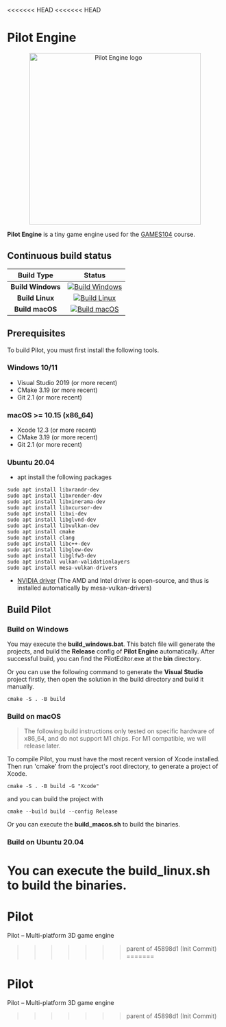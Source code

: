 <<<<<<< HEAD
<<<<<<< HEAD
# Pilot Engine

<p align="center">
  <a href="https://games104.boomingtech.com">
    <img src="engine/source/editor/resource/PilotEngine.png" width="400" alt="Pilot Engine logo">
  </a>
</p>

**Pilot Engine** is a tiny game engine used for the [GAMES104](https://games104.boomingtech.com) course.

## Continuous build status

Build Type | Status
:-: | :-:
**Build Windows** | [![Build Windows](https://github.com/BoomingTech/Pilot/actions/workflows/build_windows.yml/badge.svg)](https://github.com/BoomingTech/Pilot/actions/workflows/build_windows.yml)
**Build Linux** | [![Build Linux](https://github.com/BoomingTech/Pilot/actions/workflows/build_linux.yml/badge.svg)](https://github.com/BoomingTech/Pilot/actions/workflows/build_linux.yml)
**Build macOS** | [![Build macOS](https://github.com/BoomingTech/Pilot/actions/workflows/build_macos.yml/badge.svg)](https://github.com/BoomingTech/Pilot/actions/workflows/build_macos.yml)

## Prerequisites

To build Pilot, you must first install the following tools.

### Windows 10/11
- Visual Studio 2019 (or more recent)
- CMake 3.19 (or more recent)
- Git 2.1 (or more recent)

### macOS >= 10.15 (x86_64)
- Xcode 12.3 (or more recent)
- CMake 3.19 (or more recent)
- Git 2.1 (or more recent)

### Ubuntu 20.04
 - apt install the following packages
```
sudo apt install libxrandr-dev
sudo apt install libxrender-dev
sudo apt install libxinerama-dev
sudo apt install libxcursor-dev
sudo apt install libxi-dev
sudo apt install libglvnd-dev
sudo apt install libvulkan-dev
sudo apt install cmake
sudo apt install clang
sudo apt install libc++-dev
sudo apt install libglew-dev
sudo apt install libglfw3-dev
sudo apt install vulkan-validationlayers
sudo apt install mesa-vulkan-drivers
```
- [NVIDIA driver](https://docs.nvidia.com/cuda/cuda-installation-guide-linux/index.html#runfile) (The AMD and Intel driver is open-source, and thus is installed automatically by mesa-vulkan-drivers)

## Build Pilot

### Build on Windows
You may execute the **build_windows.bat**. This batch file will generate the projects, and build the **Release** config of **Pilot Engine** automatically. After successful build, you can find the PilotEditor.exe at the **bin** directory.

Or you can use the following command to generate the **Visual Studio** project firstly, then open the solution in the build directory and build it manually.
```
cmake -S . -B build
```

### Build on macOS

> The following build instructions only tested on specific hardware of x86_64, and do not support M1 chips. For M1 compatible, we will release later.

To compile Pilot, you must have the most recent version of Xcode installed.
Then run 'cmake' from the project's root directory, to generate a project of Xcode.

```
cmake -S . -B build -G "Xcode"
```
and you can build the project with
```
cmake --build build --config Release
```

Or you can execute the **build_macos.sh** to build the binaries.

### Build on Ubuntu 20.04
You can execute the **build_linux.sh** to build the binaries.
=======
# Pilot
Pilot – Multi-platform 3D game engine
>>>>>>> parent of 45898d1 (Init Commit)
=======
# Pilot
Pilot – Multi-platform 3D game engine
>>>>>>> parent of 45898d1 (Init Commit)

